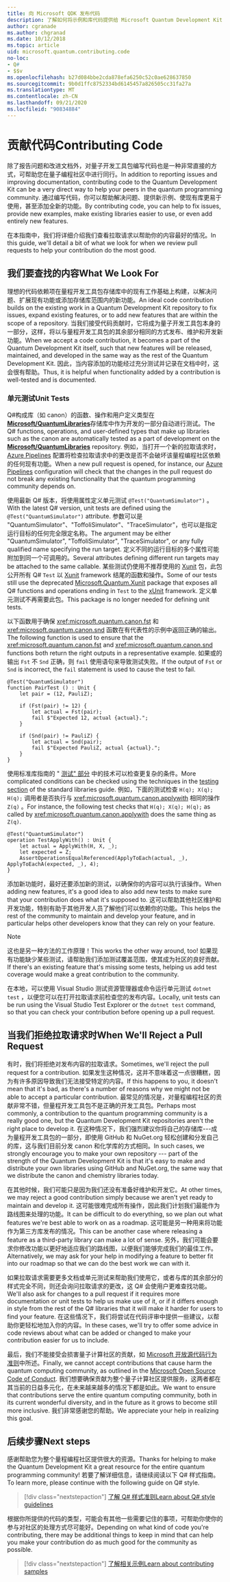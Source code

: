 ```yaml
---
title: 向 Microsoft QDK 发布代码
description: 了解如何将示例和库代码提供给 Microsoft Quantum Development Kit (QDK) 。
author: cgranade
ms.author: chgranad
ms.date: 10/12/2018
ms.topic: article
uid: microsoft.quantum.contributing.code
no-loc:
- Q#
- $$v
ms.openlocfilehash: b27d084bbe2cda878efa6250c52c0ae628637850
ms.sourcegitcommit: 9b0d1ffc8752334bd6145457a826505cc31fa27a
ms.translationtype: MT
ms.contentlocale: zh-CN
ms.lasthandoff: 09/21/2020
ms.locfileid: "90834884"
---
```

# <a name="contributing-code"></a><span data-ttu-id="0adbd-103">贡献代码</span><span class="sxs-lookup"><span data-stu-id="0adbd-103">Contributing Code</span></span>

<span data-ttu-id="0adbd-104">除了报告问题和改进文档外，对量子开发工具包编写代码也是一种非常直接的方式，可帮助您在量子编程社区中进行同行。</span><span class="sxs-lookup"><span data-stu-id="0adbd-104">In addition to reporting issues and improving documentation, contributing code to the Quantum Development Kit can be a very direct way to help your peers in the quantum programming community.</span></span>
<span data-ttu-id="0adbd-105">通过编写代码，你可以帮助解决问题、提供新示例、使现有库更易于使用，甚至添加全新的功能。</span><span class="sxs-lookup"><span data-stu-id="0adbd-105">By contributing code, you can help to fix issues, provide new examples, make existing libraries easier to use, or even add entirely new features.</span></span>

<span data-ttu-id="0adbd-106">在本指南中，我们将详细介绍我们查看拉取请求以帮助你的内容最好的情况。</span><span class="sxs-lookup"><span data-stu-id="0adbd-106">In this guide, we'll detail a bit of what we look for when we review pull requests to help your contribution do the most good.</span></span>

## <a name="what-we-look-for"></a><span data-ttu-id="0adbd-107">我们要查找的内容</span><span class="sxs-lookup"><span data-stu-id="0adbd-107">What We Look For</span></span>

<span data-ttu-id="0adbd-108">理想的代码依赖项在量程开发工具包存储库中的现有工作基础上构建，以解决问题、扩展现有功能或添加存储库范围内的新功能。</span><span class="sxs-lookup"><span data-stu-id="0adbd-108">An ideal code contribution builds on the existing work in a Quantum Development Kit repository to fix issues, expand existing features, or to add new features that are within the scope of a repository.</span></span>
<span data-ttu-id="0adbd-109">当我们接受代码贡献时，它将成为量子开发工具包本身的一部分，这样，将以与量程开发工具包的其余部分相同的方式发布、维护和开发新功能。</span><span class="sxs-lookup"><span data-stu-id="0adbd-109">When we accept a code contribution, it becomes a part of the Quantum Development Kit itself, such that new features will be released, maintained, and developed in the same way as the rest of the Quantum Development Kit.</span></span>
<span data-ttu-id="0adbd-110">因此，当内容添加的功能经过充分测试并记录在文档中时，这会很有帮助。</span><span class="sxs-lookup"><span data-stu-id="0adbd-110">Thus, it is helpful when functionality added by a contribution is well-tested and is documented.</span></span>

### <a name="unit-tests"></a><span data-ttu-id="0adbd-111">单元测试</span><span class="sxs-lookup"><span data-stu-id="0adbd-111">Unit Tests</span></span>

<span data-ttu-id="0adbd-112">Q#构成库（如 canon）的函数、操作和用户定义类型在[**Microsoft/QuantumLibraries**](https://github.com/Microsoft/QuantumLibraries/)存储库中作为开发的一部分自动进行测试。</span><span class="sxs-lookup"><span data-stu-id="0adbd-112">The Q# functions, operations, and user-defined types that make up libraries such as the canon are automatically tested as a part of development on the [**Microsoft/QuantumLibraries**](https://github.com/Microsoft/QuantumLibraries/) repository.</span></span>
<span data-ttu-id="0adbd-113">例如，当打开一个新的拉取请求时， [Azure Pipelines](https://azure.microsoft.com/services/devops/pipelines/) 配置将检查拉取请求中的更改是否不会破坏该量程编程社区依赖的任何现有功能。</span><span class="sxs-lookup"><span data-stu-id="0adbd-113">When a new pull request is opened, for instance, our [Azure Pipelines](https://azure.microsoft.com/services/devops/pipelines/) configuration will check that the changes in the pull request do not break any existing functionality that the quantum programming community depends on.</span></span>

<span data-ttu-id="0adbd-114">使用最新 Q# 版本，将使用属性定义单元测试 `@Test("QuantumSimulator")` 。</span><span class="sxs-lookup"><span data-stu-id="0adbd-114">With the latest Q# version, unit tests are defined using the `@Test("QuantumSimulator")` attribute.</span></span> <span data-ttu-id="0adbd-115">参数可以是 "QuantumSimulator"、"ToffoliSimulator"、"TraceSimulator"，也可以是指定运行目标的任何完全限定名称。</span><span class="sxs-lookup"><span data-stu-id="0adbd-115">The argument may be either "QuantumSimulator", "ToffoliSimulator", "TraceSimulator", or any fully qualified name specifying the run target.</span></span> <span data-ttu-id="0adbd-116">定义不同的运行目标的多个属性可能附加到同一个可调用的。</span><span class="sxs-lookup"><span data-stu-id="0adbd-116">Several attributes defining different run targets may be attached to the same callable.</span></span> <span data-ttu-id="0adbd-117">某些测试仍使用不推荐使用的 [Xunit](https://www.nuget.org/packages/Microsoft.Quantum.Xunit/) 包，此包公开所有 Q# `Test` 以 [Xunit](https://xunit.github.io/) framework 结尾的函数和操作。</span><span class="sxs-lookup"><span data-stu-id="0adbd-117">Some of our tests still use the deprecated [Microsoft.Quantum.Xunit](https://www.nuget.org/packages/Microsoft.Quantum.Xunit/) package that exposes all Q# functions and operations ending in `Test` to the [xUnit](https://xunit.github.io/) framework.</span></span> <span data-ttu-id="0adbd-118">定义单元测试不再需要此包。</span><span class="sxs-lookup"><span data-stu-id="0adbd-118">This package is no longer needed for defining unit tests.</span></span> 

<span data-ttu-id="0adbd-119">以下函数用于确保 <xref:microsoft.quantum.canon.fst> 和 <xref:microsoft.quantum.canon.snd> 函数在有代表性的示例中返回正确的输出。</span><span class="sxs-lookup"><span data-stu-id="0adbd-119">The following function is used to ensure that the <xref:microsoft.quantum.canon.fst> and <xref:microsoft.quantum.canon.snd> functions both return the right outputs in a representative example.</span></span>
<span data-ttu-id="0adbd-120">如果或的输出 `Fst` 不 `Snd` 正确，则 `fail` 使用语句来导致测试失败。</span><span class="sxs-lookup"><span data-stu-id="0adbd-120">If the output of `Fst` or `Snd` is incorrect, the `fail` statement is used to cause the test to fail.</span></span>

```qsharp
@Test("QuantumSimulator")
function PairTest () : Unit {
    let pair = (12, PauliZ);

    if (Fst(pair) != 12) {
        let actual = Fst(pair);
        fail $"Expected 12, actual {actual}.";
    }

    if (Snd(pair) != PauliZ) {
        let actual = Snd(pair);
        fail $"Expected PauliZ, actual {actual}.";
    }
}
```

<span data-ttu-id="0adbd-121">使用标准库指南的 " [测试" 部分](xref:microsoft.quantum.libraries.diagnostics) 中的技术可以检查更复杂的条件。</span><span class="sxs-lookup"><span data-stu-id="0adbd-121">More complicated conditions can be checked using the techniques in the [testing section](xref:microsoft.quantum.libraries.diagnostics) of the standard libraries guide.</span></span>
<span data-ttu-id="0adbd-122">例如，下面的测试检查 `H(q); X(q); H(q);` 调用者是否执行与 <xref:microsoft.quantum.canon.applywith> 相同的操作 `Z(q)` 。</span><span class="sxs-lookup"><span data-stu-id="0adbd-122">For instance, the following test checks that `H(q); X(q); H(q);` as called by <xref:microsoft.quantum.canon.applywith> does the same thing as `Z(q)`.</span></span>

```Q#
@Test("QuantumSimulator")
operation TestApplyWith() : Unit {
    let actual = ApplyWith(H, X, _);
    let expected = Z;
    AssertOperationsEqualReferenced(ApplyToEach(actual, _), ApplyToEachA(expected, _), 4);
}
```

<span data-ttu-id="0adbd-123">添加新功能时，最好还要添加新的测试，以确保你的内容可以执行该操作。</span><span class="sxs-lookup"><span data-stu-id="0adbd-123">When adding new features, it's a good idea to also add new tests to make sure that your contribution does what it's supposed to.</span></span>
<span data-ttu-id="0adbd-124">这可以帮助其他社区维护和开发功能，特别有助于其他开发人员了解他们可以依赖你的功能。</span><span class="sxs-lookup"><span data-stu-id="0adbd-124">This helps the rest of the community to maintain and develop your feature, and in particular helps other developers know that they can rely on your feature.</span></span>

> [!NOTE]
> <span data-ttu-id="0adbd-125">这也是另一种方法的工作原理！</span><span class="sxs-lookup"><span data-stu-id="0adbd-125">This works the other way around, too!</span></span>
> <span data-ttu-id="0adbd-126">如果现有功能缺少某些测试，请帮助我们添加测试覆盖范围，使其成为社区的良好贡献。</span><span class="sxs-lookup"><span data-stu-id="0adbd-126">If there's an existing feature that's missing some tests, helping us add test coverage would make a great contribution to the community.</span></span>

<span data-ttu-id="0adbd-127">在本地，可以使用 Visual Studio 测试资源管理器或命令运行单元测试 `dotnet test` ，以便您可以在打开拉取请求前检查您的发布内容。</span><span class="sxs-lookup"><span data-stu-id="0adbd-127">Locally, unit tests can be run using the Visual Studio Test Explorer or the `dotnet test` command, so that you can check your contribution before opening up a pull request.</span></span>

<!-- TODO:
### Comments and Documentation ###

### Citations and References ### -->


## <a name="when-well-reject-a-pull-request"></a><span data-ttu-id="0adbd-128">当我们拒绝拉取请求时</span><span class="sxs-lookup"><span data-stu-id="0adbd-128">When We'll Reject a Pull Request</span></span>

<span data-ttu-id="0adbd-129">有时，我们将拒绝对发布内容的拉取请求。</span><span class="sxs-lookup"><span data-stu-id="0adbd-129">Sometimes, we'll reject the pull request for a contribution.</span></span>
<span data-ttu-id="0adbd-130">如果发生这种情况，这并不意味着这一点很糟糕，因为有许多原因导致我们无法接受特定的内容。</span><span class="sxs-lookup"><span data-stu-id="0adbd-130">If this happens to you, it doesn't mean that it's bad, as there's a number of reasons why we might not be able to accept a particular contribution.</span></span>
<span data-ttu-id="0adbd-131">最常见的情况是，对量程编程社区的贡献非常不错，但量程开发工具包不是正确的开发工具包。</span><span class="sxs-lookup"><span data-stu-id="0adbd-131">Perhaps most commonly, a contribution to the quantum programming community is a really good one, but the Quantum Development Kit repositories aren't the right place to develop it.</span></span>
<span data-ttu-id="0adbd-132">在这种情况下，我们强烈建议你将自己的存储库---成为量程开发工具包的一部分，即使用 GitHub 和 NuGet.org 轻松创建和分发自己的库，这与我们目前分发 canon 和化学库的方式相同。</span><span class="sxs-lookup"><span data-stu-id="0adbd-132">In such cases, we strongly encourage you to make your own repository --- part of the strength of the Quantum Development Kit is that it's easy to make and distribute your own libraries using GitHub and NuGet.org, the same way that we distribute the canon and chemistry libraries today.</span></span>

<span data-ttu-id="0adbd-133">在其他时候，我们可能只是因为我们还没有准备好维护和开发它。</span><span class="sxs-lookup"><span data-stu-id="0adbd-133">At other times, we may reject a good contribution simply because we aren't yet ready to maintain and develop it.</span></span>
<span data-ttu-id="0adbd-134">这可能很难完成所有操作，因此我们计划我们最能作为路线图来处理的功能。</span><span class="sxs-lookup"><span data-stu-id="0adbd-134">It can be difficult to do everything, so we plan out what features we're best able to work on as a roadmap.</span></span>
<span data-ttu-id="0adbd-135">这可能是另一种用来将功能作为第三方库发布的情况。</span><span class="sxs-lookup"><span data-stu-id="0adbd-135">This can be another case where releasing a feature as a third-party library can make a lot of sense.</span></span>
<span data-ttu-id="0adbd-136">另外，我们可能会要求你修改功能以更好地适应我们的路线图，以便我们能够完成我们的最佳工作。</span><span class="sxs-lookup"><span data-stu-id="0adbd-136">Alternatively, we may ask for your help in modifying a feature to better fit into our roadmap so that we can do the best work we can with it.</span></span>

<span data-ttu-id="0adbd-137">如果拉取请求需要更多文档或单元测试来帮助我们使用它，或者与库的其余部分的样式完全不同，则还会询问拉取请求的更改，这 Q# 会使用户更难查找功能。</span><span class="sxs-lookup"><span data-stu-id="0adbd-137">We'll also ask for changes to a pull request if it requires more documentation or unit tests to help us make use of it, or if it differs enough in style from the rest of the Q# libraries that it will make it harder for users to find your feature.</span></span>
<span data-ttu-id="0adbd-138">在这些情况下，我们将尝试在代码评审中提供一些建议，以帮助你更轻松地加入你的内容。</span><span class="sxs-lookup"><span data-stu-id="0adbd-138">In these cases, we'll try to offer some advice in code reviews about what can be added or changed to make your contribution easier for us to include.</span></span>

<span data-ttu-id="0adbd-139">最后，我们不能接受会损害量子计算社区的贡献，如 [Microsoft 开放源代码行为准则](https://opensource.microsoft.com/codeofconduct/)中所述。</span><span class="sxs-lookup"><span data-stu-id="0adbd-139">Finally, we cannot accept contributions that cause harm the quantum computing community, as outlined in the [Microsoft Open Source Code of Conduct](https://opensource.microsoft.com/codeofconduct/).</span></span>
<span data-ttu-id="0adbd-140">我们想要确保贡献为整个量子计算社区提供服务，这两者都在其当前的日益多元化，在未来越来越多的情况下都是如此。</span><span class="sxs-lookup"><span data-stu-id="0adbd-140">We want to ensure that contributions serve the entire quantum computing community, both in its current wonderful diversity, and in the future as it grows to become still more inclusive.</span></span>
<span data-ttu-id="0adbd-141">我们非常感谢您的帮助。</span><span class="sxs-lookup"><span data-stu-id="0adbd-141">We appreciate your help in realizing this goal.</span></span>

## <a name="next-steps"></a><span data-ttu-id="0adbd-142">后续步骤</span><span class="sxs-lookup"><span data-stu-id="0adbd-142">Next steps</span></span>

<span data-ttu-id="0adbd-143">感谢帮助您为整个量程编程社区提供很大的资源。</span><span class="sxs-lookup"><span data-stu-id="0adbd-143">Thanks for helping to make the Quantum Development Kit a great resource for the entire quantum programming community!</span></span>
<span data-ttu-id="0adbd-144">若要了解详细信息，请继续阅读以下 Q# 样式指南。</span><span class="sxs-lookup"><span data-stu-id="0adbd-144">To learn more, please continue with the following guide on Q# style.</span></span>

> [!div class="nextstepaction"]
> [<span data-ttu-id="0adbd-145">了解 Q# 样式准则</span><span class="sxs-lookup"><span data-stu-id="0adbd-145">Learn about Q# style guidelines</span></span>](xref:microsoft.quantum.contributing.style)

<span data-ttu-id="0adbd-146">根据你所提供的代码的类型，可能会有其他一些需要记住的事项，可帮助你使你的参与对社区的处理方式尽可能好。</span><span class="sxs-lookup"><span data-stu-id="0adbd-146">Depending on what kind of code you're contributing, there may be additional things to keep in mind that can help you make your contribution do as much good for the community as possible.</span></span>

> [!div class="nextstepaction"]
> [<span data-ttu-id="0adbd-147">了解相关示例</span><span class="sxs-lookup"><span data-stu-id="0adbd-147">Learn about contributing samples</span></span>](xref:microsoft.quantum.contributing.samples)
